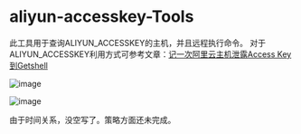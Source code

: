 # aliyun-accesskey-Tools

此工具用于查询ALIYUN_ACCESSKEY的主机，并且远程执行命令。
对于ALIYUN_ACCESSKEY利用方式可参考文章：[记一次阿里云主机泄露Access Key到Getshell](https://www.freebuf.com/articles/web/255717.html)

![image](https://github.com/mrknow001/aliyun-accesskey-Tools/blob/main/images/image1.png)

![image](https://github.com/mrknow001/aliyun-accesskey-Tools/blob/main/images/image2.png)

由于时间关系，没空写了。策略方面还未完成。

